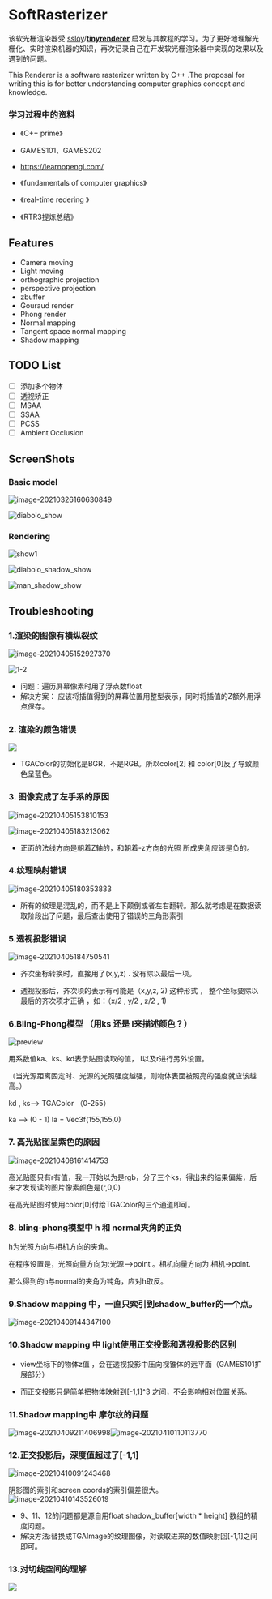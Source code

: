 # SoftRasterizer

该软光栅渲染器受  [ssloy](https://github.com/ssloy)/**[tinyrenderer](https://github.com/ssloy/tinyrenderer)** 启发与其教程的学习。为了更好地理解光栅化、实时渲染机器的知识，再次记录自己在开发软光栅渲染器中实现的效果以及遇到的问题。

 This Renderer is a software rasterizer written by C++ .The proposal for writing this is for better understanding computer graphics concept and knowledge.

### 学习过程中的资料

- 《C++ prime》
- GAMES101、GAMES202

- https://learnopengl.com/

- 《fundamentals of computer graphics》

- 《real-time redering  》

- 《RTR3提炼总结》



## Features

- Camera moving
- Light moving
- orthographic projection
- perspective projection
- zbuffer
- Gouraud render
- Phong render
- Normal mapping
- Tangent space normal mapping
- Shadow mapping

## TODO List

- [ ] 添加多个物体
- [ ] 透视矫正
- [ ] MSAA
- [ ] SSAA
- [ ] PCSS
- [ ] Ambient Occlusion

## ScreenShots

### Basic model  



![image-20210326160630849](https://github.com/Waterbearbear/SoftRasterizer/blob/main/output/texture.png?raw=true)

  ![diabolo_show](https://github.com/Waterbearbear/SoftRasterizer/blob/main/output/diabolo_show.png?raw=true)

### Rendering  



![show1](https://github.com/Waterbearbear/SoftRasterizer/blob/main/output/show1.png?raw=true)

![diabolo_shadow_show](https://github.com/Waterbearbear/SoftRasterizer/blob/main/output/diabolo_shadow_show.png?raw=true)

![man_shadow_show](https://github.com/Waterbearbear/SoftRasterizer/blob/main/output/man_shadow_show.png?raw=true)









## Troubleshooting  


### 1.渲染的图像有横纵裂纹  

![image-20210405152927370](https://github.com/Waterbearbear/SoftRasterizer/blob/main/output/1-1.png?raw=true)

![1-2](https://github.com/Waterbearbear/SoftRasterizer/blob/main/output/1-2.png?raw=true)



- 问题：遍历屏幕像素时用了浮点数float
- 解决方案： 应该将插值得到的屏幕位置用整型表示，同时将插值的Z额外用浮点保存。  



### 2. 渲染的颜色错误  



![](https://github.com/Waterbearbear/SoftRasterizer/blob/main/output/2-1.png?raw=true)



- TGAColor的初始化是BGR，不是RGB。所以color[2] 和 color[0]反了导致颜色呈蓝色。



### 3. 图像变成了左手系的原因  


![image-20210405153810153](https://github.com/Waterbearbear/SoftRasterizer/blob/main/output/3-1.png?raw=true)

![image-20210405183213062](https://github.com/Waterbearbear/SoftRasterizer/blob/main/output/3-2.png?raw=true)

- 正面的法线方向是朝着Z轴的，和朝着-z方向的光照 所成夹角应该是负的。 

### 4.纹理映射错误  



![image-20210405180353833](https://github.com/Waterbearbear/SoftRasterizer/blob/main/output/4-1.png?raw=true)



- 所有的纹理是混乱的，而不是上下颠倒或者左右翻转。那么就考虑是在数据读取阶段出了问题，最后查出使用了错误的三角形索引

### 5.透视投影错误  



![image-20210405184750541](https://github.com/Waterbearbear/SoftRasterizer/blob/main/output/5-1.png?raw=true)



- 齐次坐标转换时，直接用了(x,y,z) . 没有除以最后一项。 

- 透视投影后，齐次项的表示有可能是（x,y,z, 2) 这种形式 ， 整个坐标要除以最后的齐次项才正确 ，如：（x/2 , y/2 , z/2 , 1) 



### 6.Bling-Phong模型 （用ks 还是 I来描述颜色？）

![preview](https://github.com/Waterbearbear/SoftRasterizer/blob/main/output/6-1.jpg?raw=true)





用系数值ka、ks、kd表示贴图读取的值，    I以及r进行另外设置。

（当光源距离固定时、光源的光照强度越强，则物体表面被照亮的强度就应该越高。）

kd , ks--> TGAColor （0-255）

ka --> (0 - 1)  Ia = Vec3f(155,155,0)



### 7. 高光贴图呈紫色的原因

![image-20210408161414753](https://github.com/Waterbearbear/SoftRasterizer/blob/main/output/7-1.png?raw=true)

高光贴图只有r有值，我一开始以为是rgb，分了三个ks，得出来的结果偏紫，后来才发现读的图片像素颜色是(r,0,0)

在高光贴图时使用color[0]付给TGAColor的三个通道即可。



### 8. bling-phong模型中 h 和 normal夹角的正负

h为光照方向与相机方向的夹角。

在程序设置是，光照向量方向为:光源-->point 。相机向量方向为 相机->point.

那么得到的h与normal的夹角为钝角，应对h取反。  



###  9.Shadow mapping 中，一直只索引到shadow_buffer的一个点。

![image-20210409144347100](https://github.com/Waterbearbear/SoftRasterizer/blob/main/output/91.png?raw=true)



### 10.Shadow mapping 中 light使用正交投影和透视投影的区别

- view坐标下的物体z值 ，会在透视投影中压向视锥体的远平面（GAMES101扩展部分）

- 而正交投影只是简单把物体映射到[-1,1]^3 之间，不会影响相对位置关系。



### 11.Shadow mapping中 摩尔纹的问题

![image-20210409211406998](https://github.com/Waterbearbear/SoftRasterizer/blob/main/output/11-1.png?raw=true)![image-20210410110113770](https://github.com/Waterbearbear/SoftRasterizer/blob/main/output/11-2.png?raw=true)

### 12.正交投影后，深度值超过了[-1,1]

![image-20210410091243468](https://github.com/Waterbearbear/SoftRasterizer/blob/main/output/12-1.png?raw=true)


  阴影图的索引和screen coords的索引偏差很大。
![image-20210410143526019](D:\project\zjx\GameDevoplement\SoftRasterizer\output\12-2.png)



- 9、11、12的问题都是源自用float shadow_buffer[width * height] 数组的精度问题。
- 解决方法:替换成TGAImage的纹理图像，对读取进来的数值映射回[-1,1]之间即可。



### 13.对切线空间的理解

![](https://github.com/Waterbearbear/SoftRasterizer/blob/main/output/13-1.png?raw=true)